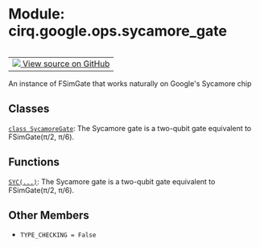 <div itemscope itemtype="http://developers.google.com/ReferenceObject">
<meta itemprop="name" content="cirq.google.ops.sycamore_gate" />
<meta itemprop="path" content="Stable" />
<meta itemprop="property" content="TYPE_CHECKING"/>
</div>

# Module: cirq.google.ops.sycamore_gate

<!-- Insert buttons and diff -->

<table class="tfo-notebook-buttons tfo-api" align="left">

<td>
  <a target="_blank" href="https://github.com/quantumlib/cirq/tree/master/cirq/google/ops/sycamore_gate.py">
    <img src="https://www.tensorflow.org/images/GitHub-Mark-32px.png" />
    View source on GitHub
  </a>
</td>
</table>



An instance of FSimGate that works naturally on Google's Sycamore chip



## Classes

[`class SycamoreGate`](../../../cirq/google/SycamoreGate.md): The Sycamore gate is a two-qubit gate equivalent to FSimGate(π/2, π/6).

## Functions

[`SYC(...)`](../../../cirq/google/SYC.md): The Sycamore gate is a two-qubit gate equivalent to FSimGate(π/2, π/6).

## Other Members

* `TYPE_CHECKING = False` <a id="TYPE_CHECKING"></a>

